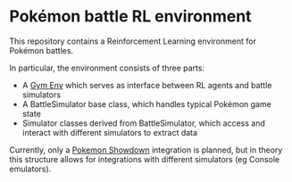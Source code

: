 Pokémon battle RL environment
===

This repository contains a Reinforcement Learning environment for Pokémon battles.

In particular, the environment consists of three parts:
* A [Gym Env](https://github.com/openai/gym) which serves as interface between RL agents and battle simulators
* A BattleSimulator base class, which handles typical Pokémon game state
* Simulator classes derived from BattleSimulator, which access and interact with different simulators to extract data

Currently, only a [Pokemon Showdown](https://github.com/Zarel/Pokemon-Showdown) integration is planned, but in theory this structure allows for integrations with different simulators (eg Console emulators).
